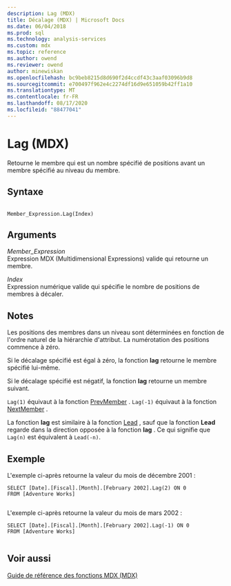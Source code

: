 ```yaml
---
description: Lag (MDX)
title: Décalage (MDX) | Microsoft Docs
ms.date: 06/04/2018
ms.prod: sql
ms.technology: analysis-services
ms.custom: mdx
ms.topic: reference
ms.author: owend
ms.reviewer: owend
author: minewiskan
ms.openlocfilehash: bc9beb8215d8d690f2d4ccdf43c3aaf03096b9d8
ms.sourcegitcommit: e700497f962e4c2274df16d9e651059b42ff1a10
ms.translationtype: MT
ms.contentlocale: fr-FR
ms.lasthandoff: 08/17/2020
ms.locfileid: "88477041"
---
```

# <a name="lag-mdx"></a>Lag (MDX)


  Retourne le membre qui est un nombre spécifié de positions avant un membre spécifié au niveau du membre.  
  
## <a name="syntax"></a>Syntaxe  
  
```  
  
Member_Expression.Lag(Index)   
```  
  
## <a name="arguments"></a>Arguments  
 *Member_Expression*  
 Expression MDX (Multidimensional Expressions) valide qui retourne un membre.  
  
 *Index*  
 Expression numérique valide qui spécifie le nombre de positions de membres à décaler.  
  
## <a name="remarks"></a>Notes  
 Les positions des membres dans un niveau sont déterminées en fonction de l'ordre naturel de la hiérarchie d'attribut. La numérotation des positions commence à zéro.  
  
 Si le décalage spécifié est égal à zéro, la fonction **lag** retourne le membre spécifié lui-même.  
  
 Si le décalage spécifié est négatif, la fonction **lag** retourne un membre suivant.  
  
 `Lag(1)` équivaut à la fonction [PrevMember](../mdx/prevmember-mdx.md) . `Lag(-1)` équivaut à la fonction [NextMember](../mdx/nextmember-mdx.md) .  
  
 La fonction **lag** est similaire à la fonction [Lead](../mdx/lead-mdx.md) , sauf que la fonction **Lead** regarde dans la direction opposée à la fonction **lag** . Ce qui signifie que `Lag(n)` est équivalent à `Lead(-n)`.  
  
## <a name="example"></a>Exemple  
 L'exemple ci-après retourne la valeur du mois de décembre 2001 :  
  
```  
SELECT [Date].[Fiscal].[Month].[February 2002].Lag(2) ON 0  
FROM [Adventure Works]  
  
```  
  
 L'exemple ci-après retourne la valeur du mois de mars 2002 :  
  
```  
SELECT [Date].[Fiscal].[Month].[February 2002].Lag(-1) ON 0  
FROM [Adventure Works]  
  
```  
  
## <a name="see-also"></a>Voir aussi  
 [Guide de référence des fonctions MDX &#40;MDX&#41;](../mdx/mdx-function-reference-mdx.md)  
  
  
